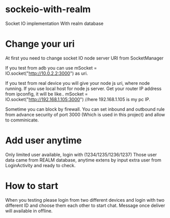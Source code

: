 # sockeio-with-realm
Socket IO implementation With realm database 

# Change your uri
At first you need to change socket IO node server URI from SocketManager

If you test from adb you can use 
mSocket = IO.socket("http://10.0.2.2:3000") as uri.

If you test from real device you will give your node js uri, where node running. If you use local host for node js server. Get your router IP address from ipconfig, it will be like..
mSocket = IO.socket("http://192.168.1.105:3000") //here 192.168.1.105 is my pc IP.

Sometime you can block by firewall. You can set inbound and outbound rule from advance security of port 3000 (Which is used in this project) and allow to comminicate.

# Add user anytime
Only limited user available, login with (1234/1235/1236/1237)
Those user data came from REALM database, anytime extens by input extra user from LoginActivity and ready to check.

# How to start
When you testing please login from two different devices and login with two different ID and choose them each other to start chat.
Message once deliver will available in offline.

